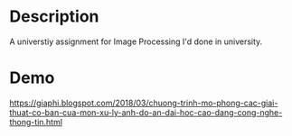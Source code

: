 # Description
A universtiy assignment for Image Processing I'd done in university.

# Demo
https://giaphi.blogspot.com/2018/03/chuong-trinh-mo-phong-cac-giai-thuat-co-ban-cua-mon-xu-ly-anh-do-an-dai-hoc-cao-dang-cong-nghe-thong-tin.html

